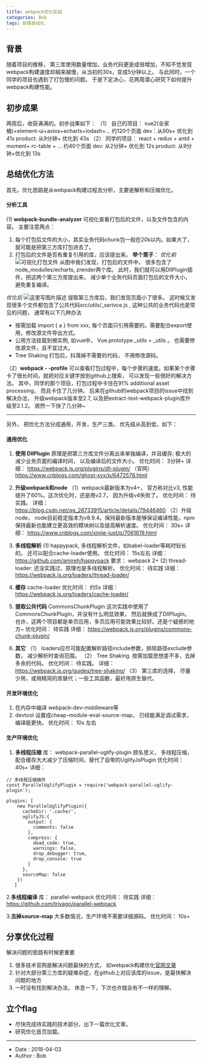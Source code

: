 ```yaml
---
title: webpack优化实战
categories: Bob
tags: 前端自动化
---
```


## 背景
随着项目的推移， 第三库使用数量增加，业务代码更是成倍增加，不知不觉发现webpack构建速度却越来越慢，从当初的30s，变成5分钟以上。 与此同时，一个同学的项目也遇到了打包慢的问题。 于是下定决心，花两周潜心研究下如何提升webpack构建性能。

## 初步成果
两周后，收获满满的。初步战果如下：
（1） 自己的项目： vue2(全家桶)+element-ui+axios+echarts+lodash+...  约120个页面
 dev：从90s+ 优化到  41s
 product: 从9分钟+ 优化到 43s
（2） 同学的项目： react + redux + antd + moment+ rc-table + ...  约40个页面
dev:  从2分钟+ 优化到 12s
product: 从9分钟+优化到 13s

## 总结优化方法
首先，优化思路是从webpack构建过程去分析，主要是解析和压缩优化。
#### 分析工具
(1)  **webpack-bundle-analyzer** 
可视化查看打包后的文件，以及文件包含的内容。
主要注意两点： 
1. 每个打包后文件的大小，其实业务代码chunk包一般在20k以内。如果大了，就可能是把第三方库打包进去了。
2.  打包后的文件是否有重复引用的库，应该提出来。
**举个栗子**：
*优化前*
![可视化打包文件](https://img-blog.csdn.net/2018040310240360?watermark/2/text/aHR0cHM6Ly9ibG9nLmNzZG4ubmV0L2JvYl9iYW9iYW8=/font/5a6L5L2T/fontsize/400/fill/I0JBQkFCMA==/dissolve/70)
从图中我们发现，打包后的文件中， 很多包含了node_modulles/echarts, zrender两个库。 此时，我们就可以用DllPlugin插件，把这两个第三方库提出来， 减少单个业务代码页面打包后的文件大小， 避免重复编译。

*优化后*
![这里写图片描述](https://img-blog.csdn.net/20180403102945389?watermark/2/text/aHR0cHM6Ly9ibG9nLmNzZG4ubmV0L2JvYl9iYW9iYW8=/font/5a6L5L2T/fontsize/400/fill/I0JBQkFCMA==/dissolve/70)
提取第三方库后，我们发现页面小了很多。 这时候又发现很多个文件都包含了公共代码src/utils/_serivce.js , 这种公共的业务代码也是常见的问题， 通常有以下几种办法

 -  按需加载  import { a } from xxx, 每个页面只引用需要的。需要配合export使用，修改源文件导出方式。
 -  公用方法挂载到根实例, 如vue中， Vue.prototype._utils = _utils 。 也需要修改源文件，且不宜过大。
 -  Tree Shaking  打包后，抖落掉不需要的代码， 不用修改源码。

（2）**webpack  - -profile**
可以查看打包过程中，每个步骤的速度。如果某个步骤卡了很长时间，就把对应关键字放到github上搜索， 可以发现一些很好的解决方法。
其中，同学的那个项目，打包过程中卡住在91% additional asset processing， 而且卡住了几分钟。 后来在github的webpack项目的issue中找到解决办法， 升级webpack版本至2.7, 以及把extract-text-webpack-plugin库升级至2.1.2。 居然一下快了几分钟~

---
另外， 把优化方法分成通用，开发，生产三类。
优先级从高到低，如下：

#### 通用优化
1.  **使用 DllPlugin**
原理是把第三方库文件分离出来单独编译，并且缓存; 极大的减少业务页面的编译时间， 以及编译后的文件大小。
优化时间： 3分钟+
详细： 
https://webpack.js.org/plugins/dll-plugin/ （官网）
https://www.cnblogs.com/ghost-xyx/p/6472578.html

2. **升级webpack和node**
（1）webpack最新版本为v4+， 官方称对比v3, 性能提升了60%。这次优化时，还是用v2.7， 因为升级v4失败了。
  优化时间： 待实践。
  详细： https://blog.csdn.net/qq_26733915/article/details/79446460
（2）升级node， node目前稳定版本为v8.9.4。保持最新版本能够保证编译性能，npm保持最新也能建立更高效的模块树以及提高解析速度。
   优化时间： 30s+
   详细： https://www.cnblogs.com/xinjie-just/p/7061619.html

3.  **多线程解析**
(1) happypack, 多线程解析文件，如babel-loader等耗时较长的。 
	还可以配合cache-loader使用。
	优化时间： 15s左右
	详细： https://github.com/amireh/happypack
	要求： webpack 2+
(2) thread-loader: 还没实践过，原理也是多线程解析。
	优化时间： 待实践
    详细： https://webpack.js.org/loaders/thread-loader/

4.  **缓存**
cache-loader
优化时间： 约5s
详细： https://webpack.js.org/loaders/cache-loader/
5.  **提取公共代码**
CommonsChunkPlugin
这次实践中使用了CommonsChunkPlugin，并没有什么明显效果， 然后就换成了DllPlugin。
也许，这两个项目都是单页应用，多页应用可能效果比较好。还是个疑惑的地方~
优化时间： 待实践
详细： https://webpack.js.org/plugins/commons-chunk-plugin/

6.  **其它**
（1） loaders应尽可能配置解析路径include参数，排除路径exclude参数， 减少解析时查询范围。
（2） Tree Shaking. 按需加载思想差不多，去掉多余的代码。
优化时间： 待实践。
详细： https://webpack.js.org/guides/tree-shaking/
（3） 第三库的选择， 尽量少用，或用精简的库替代；一些工具函数，最好用原生替代。

#### 开发环境优化
1.  在内存中编译 webpack-dev-middleware等
2.  devtool 设置成cheap-module-eval-source-map， 已经能满足调试需求， 编译能更快。
优化时间： 10s 左右

#### 生产环境优化
 1.  **多线程压缩**
库： webpack-parallel-uglify-plugin
顾名思义， 多线程压缩，配合缓存大大减少了压缩时间，替代了自带的UglifyJsPlugin
优化时间： 40s+
详细： 
```
// 多线程压缩插件
const ParallelUglifyPlugin = require('webpack-parallel-uglify-plugin');

plugins: [
    new ParallelUglifyPlugin({
      cacheDir: '.cache/',
      uglifyJS:{
        output: {
          comments: false
        },
        compress: {
          dead_code: true,
          warnings: false,
          drop_debugger: true,
          drop_console: true
        }
      },
      sourceMap: false
    })
   ]
```

2.**多线程编译**
库： parallel-webpack
优化时间： 待实践
详细： https://github.com/trivago/parallel-webpack

3.**去掉source-map**
大多数情况，生产环境不需要详细源码。
优化时间： 10s+

## 分享优化过程
解决问题的思路有时候更重要
1.  很多技术官网是解决问题最快的方式， 如webpack构建优化[官网文章](https://webpack.js.org/guides/build-performance/)
2.  针对大部分第三方库的疑难杂症，在github上对应该库的issue，是最快解决问题的地方
3.  一时没有找到解决办法， 休息一下，下次也许就会有不一样的理解。

## 立个flag
- 尽快完成待实践的技术部分，出下一篇优化文章。
- 研究优化首页加载。
---
- Date :   2018-04-03
- Author : Bob